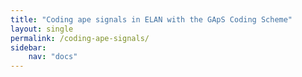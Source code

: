 ```yaml
---
title: "Coding ape signals in ELAN with the GApS Coding Scheme"
layout: single
permalink: /coding-ape-signals/
sidebar:
    nav: "docs"
---
```

